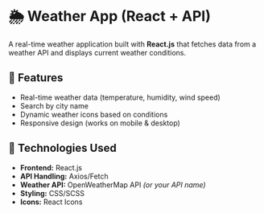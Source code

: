 # 🌦️ Weather App (React + API)
A real-time weather application built with **React.js** that fetches data from a weather API and displays current weather conditions.
## 🚀 Features
- Real-time weather data (temperature, humidity, wind speed)
- Search by city name
- Dynamic weather icons based on conditions
- Responsive design (works on mobile & desktop)
## 🔧 Technologies Used
- **Frontend:** React.js
- **API Handling:** Axios/Fetch
- **Weather API:** OpenWeatherMap API *(or your API name)*
- **Styling:** CSS/SCSS
- **Icons:** React Icons
